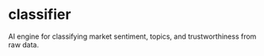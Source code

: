 # classifier
AI engine for classifying market sentiment, topics, and trustworthiness from raw data.
